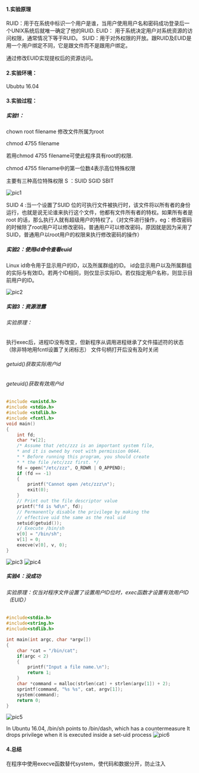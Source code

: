 #### 1.实验原理
RUID：用于在系统中标识一个用户是谁，当用户使用用户名和密码成功登录后一个UNIX系统后就唯一确定了他的RUID.
EUID： 用于系统决定用户对系统资源的访问权限，通常情况下等于RUID。
SUID：用于对外权限的开放。跟RUID及EUID是用一个用户绑定不同，它是跟文件而不是跟用户绑定。

通过修改EUID实现提权后的资源访问。


#### 2.实验环境：
Ububtu 16.04
#### 3.实验过程：
##### 实验1：
chown root filename 修改文件所属为root

chmod 4755 filename

若用chmod 4755 filename可使此程序具有root的权限.

chmod 4755 filename中的第一位数4表示高位特殊权限

主要有三种高位特殊权限 S ：SUID SGID SBIT

 ![pic1](./assets/1.png)

 SUID 4 :当一个设置了SUID 位的可执行文件被执行时，该文件将以所有者的身份运行，也就是说无论谁来执行这个文件，他都有文件所有者的特权。如果所有者是 root 的话，那么执行人就有超级用户的特权了。（对文件进行操作，eg：修改密码的时候除了root用户可以修改密码，普通用户可以修改密码，原因就是因为采用了SUID，普通用户以root用户的权限来执行修改密码的操作）

##### 实验2：使用id命令查看euid

Linux id命令用于显示用户的ID，以及所属群组的ID。
id会显示用户以及所属群组的实际与有效ID。若两个ID相同，则仅显示实际ID。若仅指定用户名称，则显示目前用户的ID。

 ![pic2](./assets/2.png)

##### 实验3：资源泄露
###### 实验原理：
执行exec后，进程ID没有改变，但新程序从调用进程继承了文件描述符的状态（除非特地用fcntl设置了关闭标志）
文件句柄打开后没有及时关闭

###### getuid()获取实际用户id
###### geteuid()获取有效用户id
```c
#include <unistd.h>
#include <stdio.h>
#include <stdlib.h>
#include <fcntl.h>
void main()
{  
    int fd;  
    char *v[2];  
    /* Assume that /etc/zzz is an important system file,   
    * and it is owned by root with permission 0644.   
    * * Before running this program, you should create   
    * * the file /etc/zzz first. */  
    fd = open("/etc/zzz", O_RDWR | O_APPEND);    
    if (fd == -1) 
    {     
        printf("Cannot open /etc/zzz\n");     
        exit(0);  
    }  
    // Print out the file descriptor value  
    printf("fd is %d\n", fd);  
    // Permanently disable the privilege by making the  
    // effective uid the same as the real uid  
    setuid(getuid());           
    // Execute /bin/sh  
    v[0] = "/bin/sh"; 
    v[1] = 0;  
    execve(v[0], v, 0);        
}

```
 ![pic3](./assets/3a.png)
 ![pic4](./assets/3.png)

##### 实验4：没成功
###### 实验原理：仅当对程序文件设置了设置用户ID位时，exec函数才设置有效用户ID（EUID）
```c
#include<stdio.h>
#include<string.h>
#include<stdlib.h>

int main(int argc, char *argv[])
{
    char *cat = "/bin/cat";
    if(argc < 2)
    {
        printf("Input a file name.\n");
        return 1;
    }
    char *command = malloc(strlen(cat) + strlen(argv[1]) + 2);
    sprintf(command, "%s %s", cat, argv[1]);
    system(command);
    return 0;
}
```
 ![pic5](./assets/4.png)

In Ubuntu 16.04, /bin/sh points to /bin/dash, which has a countermeasure
It drops privilege when it is executed inside a set-uid process
 ![pic6](./assets/5.png)

#### 4.总结

在程序中使用execve函数替代system，使代码和数据分开，防止注入
